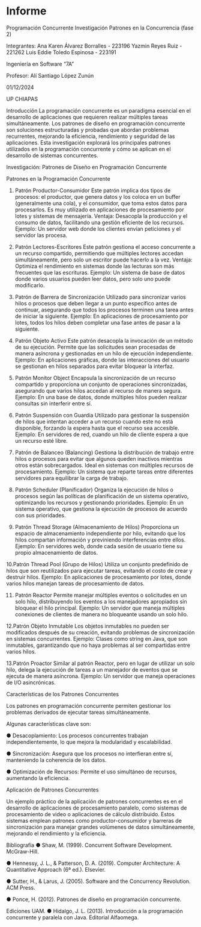 # Informe
Programación Concurrente
Investigación Patrones en la Concurrencia (fase 2)

Integrantes:
Ana Karen Álvarez Borralles - 223196
Yazmin Reyes Ruiz - 221262
Luis Eddie Toledo Espinosa - 223191

Ingeniería en Software “7A”

Profesor:
Alí Santiago López Zunún

01/12/2024

UP CHIAPAS

Introducción
La programación concurrente es un paradigma esencial en el desarrollo de
aplicaciones que requieren realizar múltiples tareas simultáneamente. Los patrones
de diseño en programación concurrente son soluciones estructuradas y probadas
que abordan problemas recurrentes, mejorando la eficiencia, rendimiento y
seguridad de las aplicaciones. Esta investigación explorará los principales patrones
utilizados en la programación concurrente y cómo se aplican en el desarrollo de
sistemas concurrentes.

Investigación: Patrones de Diseño en Programación Concurrente

Patrones en la Programación Concurrente

1. Patrón Productor-Consumidor
Este patrón implica dos tipos de procesos: el productor, que genera datos y
los coloca en un buffer (generalmente una cola), y el consumidor, que toma
estos datos para procesarlos. Es muy utilizado en aplicaciones de
procesamiento por lotes y sistemas de mensajería.
Ventaja: Desacopla la producción y el consumo de datos, facilitando una
gestión eficiente de los recursos.
Ejemplo: Un servidor web donde los clientes envían peticiones y el servidor
las procesa.

2. Patrón Lectores-Escritores
Este patrón gestiona el acceso concurrente a un recurso compartido,
permitiendo que múltiples lectores accedan simultáneamente, pero solo un
escritor puede hacerlo a la vez.
Ventaja: Optimiza el rendimiento en sistemas donde las lecturas son más
frecuentes que las escrituras.
Ejemplo: Un sistema de base de datos donde varios usuarios pueden leer
datos, pero solo uno puede modificarlo.

3. Patrón de Barrera de Sincronización
Utilizado para sincronizar varios hilos o procesos que deben llegar a un punto
específico antes de continuar, asegurando que todos los procesos terminen
una tarea antes de iniciar la siguiente.
Ejemplo: En aplicaciones de procesamiento por lotes, todos los hilos deben
completar una fase antes de pasar a la siguiente.

4. Patrón Objeto Activo
Este patrón desacopla la invocación de un método de su ejecución. Permite
que las solicitudes sean procesadas de manera asíncrona y gestionadas en
un hilo de ejecución independiente.
Ejemplo: En aplicaciones gráficas, donde las interacciones del usuario se
gestionan en hilos separados para evitar bloquear la interfaz.

5. Patrón Monitor Object
Encapsula la sincronización de un recurso compartido y proporciona un
conjunto de operaciones sincronizadas, asegurando que varios hilos accedan
al recurso de manera segura.
Ejemplo: En una base de datos, donde múltiples hilos pueden realizar
consultas sin interferir entre sí.

6. Patrón Suspensión con Guardia
Utilizado para gestionar la suspensión de hilos que intentan acceder a un
recurso cuando este no está disponible, forzando la espera hasta que el
recurso sea accesible.
Ejemplo: En servidores de red, cuando un hilo de cliente espera a que un
recurso esté libre.

7. Patrón de Balanceo (Balancing)
Gestiona la distribución de trabajo entre hilos o procesos para evitar que
algunos queden inactivos mientras otros están sobrecargados. Ideal en
sistemas con múltiples recursos de procesamiento.
Ejemplo: Un sistema que reparte tareas entre diferentes servidores para
equilibrar la carga de trabajo.

8. Patrón Scheduler (Planificador)
Organiza la ejecución de hilos o procesos según las políticas de planificación
de un sistema operativo, optimizando los recursos y gestionando prioridades.
Ejemplo: En un sistema operativo, que gestiona la ejecución de procesos de
acuerdo con sus prioridades.

9. Patrón Thread Storage (Almacenamiento de Hilos)
Proporciona un espacio de almacenamiento independiente por hilo, evitando
que los hilos compartan información y previniendo interferencias entre ellos.
Ejemplo: En servidores web, donde cada sesión de usuario tiene su propio
almacenamiento de datos.

10.Patrón Thread Pool (Grupo de Hilos)
Utiliza un conjunto predefinido de hilos que son reutilizados para ejecutar
tareas, evitando el costo de crear y destruir hilos.
Ejemplo: En aplicaciones de procesamiento por lotes, donde varios
hilos manejan tareas de procesamiento de datos.

11. Patrón Reactor
Permite manejar múltiples eventos o solicitudes en un solo hilo, distribuyendo
los eventos a los manejadores apropiados sin bloquear el hilo principal.
Ejemplo: Un servidor que maneja múltiples conexiones de clientes de
manera no bloqueante usando un solo hilo.

12.Patrón Objeto Inmutable
Los objetos inmutables no pueden ser modificados después de su creación,
evitando problemas de sincronización en sistemas concurrentes.
Ejemplo: Clases como string en Java, que son inmutables,
garantizando que no haya problemas al ser compartidas entre varios hilos.

13.Patrón Proactor
Similar al patrón Reactor, pero en lugar de utilizar un solo hilo, delega la
ejecución de tareas a un manejador de eventos que se ejecuta de manera
asíncrona.
Ejemplo: Un servidor que maneja operaciones de I/O asincrónicas.

Características de los Patrones Concurrentes

Los patrones en programación concurrente permiten gestionar los problemas
derivados de ejecutar tareas simultáneamente. 

Algunas características clave son:

● Desacoplamiento: Los procesos concurrentes trabajan independientemente,
lo que mejora la modularidad y escalabilidad.

● Sincronización: Asegura que los procesos no interfieran entre sí,
manteniendo la coherencia de los datos.

● Optimización de Recursos: Permite el uso simultáneo de recursos,
aumentando la eficiencia.


Aplicación de Patrones Concurrentes

Un ejemplo práctico de la aplicación de patrones concurrentes es en el desarrollo de
aplicaciones de procesamiento paralelo, como sistemas de procesamiento de video
o aplicaciones de cálculo distribuido. Estos sistemas emplean patrones como
productor-consumidor y barreras de sincronización para manejar grandes
volúmenes de datos simultáneamente, mejorando el rendimiento y la eficiencia.


Bibliografía
● Shaw, M. (1999). Concurrent Software Development. McGraw-Hill.

● Hennessy, J. L., & Patterson, D. A. (2019). Computer Architecture: A
Quantitative Approach (6ª ed.). Elsevier.

● Sutter, H., & Larus, J. (2005). Software and the Concurrency Revolution. ACM
Press.

● Ponce, H. (2012). Patrones de diseño en programación concurrente.

Ediciones UAM.
● Hidalgo, J. L. (2013). Introducción a la programación concurrente y paralela
con Java. Editorial Alfaomega.
